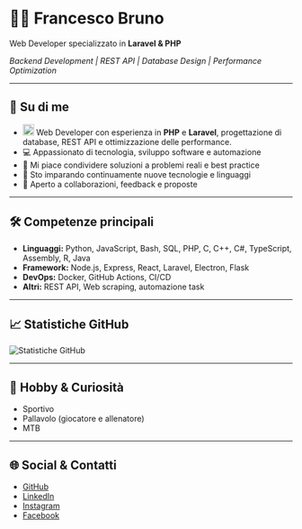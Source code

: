 # 👨‍💻 Francesco Bruno

Web Developer specializzato in **Laravel & PHP**  

_Backend Development | REST API | Database Design | Performance Optimization_

---

## 🚀 Su di me
- <img width="20" height="20" src="https://img.icons8.com/ios/50/developer--v1.png" alt="developer--v1"/> Web Developer con esperienza in **PHP** e **Laravel**, progettazione di database, REST API e ottimizzazione delle performance.
- 💻 Appassionato di tecnologia, sviluppo software e automazione
- 📝 Mi piace condividere soluzioni a problemi reali e best practice
- 🌱 Sto imparando continuamente nuove tecnologie e linguaggi
- 🤝 Aperto a collaborazioni, feedback e proposte

---

## 🛠️ Competenze principali

- **Linguaggi:** Python, JavaScript, Bash, SQL, PHP, C, C++, C#, TypeScript, Assembly, R, Java
- **Framework:** Node.js, Express, React, Laravel, Electron, Flask
- **DevOps:** Docker, GitHub Actions, CI/CD
- **Altri:** REST API, Web scraping, automazione task

---

## 📈 Statistiche GitHub

![Statistiche GitHub](https://github-readme-stats.vercel.app/api?username=FraBrunoPersonal&show_icons=true&theme=radical)

---

## 🌱 Hobby & Curiosità

- Sportivo
- Pallavolo (giocatore e allenatore)
- MTB

---

## 🌐 Social & Contatti

- [GitHub](https://github.com/FraBrunoPersonal)
- [LinkedIn](https://www.linkedin.com/in/francesco-bruno-58a4b81a7/)
- [Instagram](https://www.instagram.com/_fra._.bruno_/)
- [Facebook](https://www.facebook.com/francesco.bruno.3388630)
